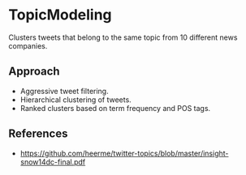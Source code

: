 # TopicModeling
Clusters tweets that belong to the same topic from 10 different news companies.

## Approach
* Aggressive tweet filtering.
* Hierarchical clustering of tweets.
* Ranked clusters based on term frequency and POS tags.

## References
* https://github.com/heerme/twitter-topics/blob/master/insight-snow14dc-final.pdf

